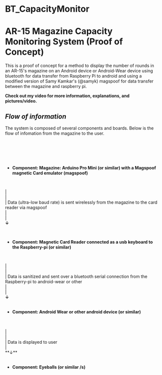 # BT_CapacityMonitor

AR-15 Magazine Capacity Monitoring System (Proof of Concept)
==============

This is a proof of concept for a method to display the number of rounds in an AR-15's magazine on an Android device or Android-Wear device using bluetooth for data transfer from Raspberry Pi to android and using a modified version of Samy Kamkar's (@samyk) magspoof for data transfer between the magazine and raspberry pi.

**Check out my video for more information, explanations, and pictures/video.**


*Flow of information*
--------------
The system is composed of several components and boards.
Below is the flow of infomation from the magazine to the user.

<br><br><br><br>
- **Component: Magazine: Arduino Pro Mini (or similar) with a Magspoof magnetic Card emulator (magspoof)**
<br>

|<br>
|<br>
|      Data (ultra-low baud rate) is sent wirelessly from the magazine to the card reader via magspoof <br>
|<br>
|<br>
**↓**      

<br>

- **Component: Magnetic Card Reader connected as a usb keyboard to the Raspberry-pi (or similar)**

<br>

|<br>
|<br>
|         Data is sanitized and sent over a bluetooth serial connection from the Raspberry-pi to android-wear or other
<br>
|<br>
|<br>
**↓**      
<br>

- **Component: Android Wear or other android device (or similar)**
<br>
<br>
| <br>
|<br>
|         Data is displayed to user
<br>
|<br>
**↓** <br>
<br> 
  
- **Component: Eyeballs (or similar /s)**

